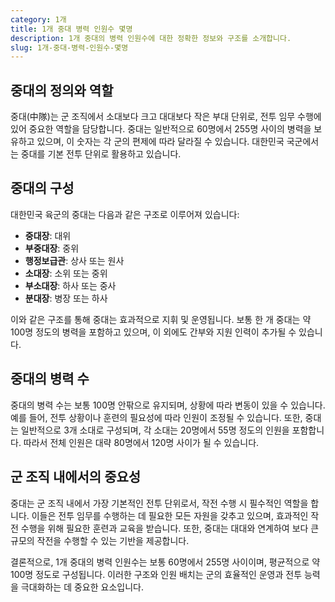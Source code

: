 ```yaml
---
category: 1개
title: 1개 중대 병력 인원수 몇명
description: 1개 중대의 병력 인원수에 대한 정확한 정보와 구조를 소개합니다.
slug: 1개-중대-병력-인원수-몇명
---
```

## 중대의 정의와 역할

중대(中隊)는 군 조직에서 소대보다 크고 대대보다 작은 부대 단위로, 전투 임무 수행에 있어 중요한 역할을 담당합니다. 중대는 일반적으로 60명에서 255명 사이의 병력을 보유하고 있으며, 이 숫자는 각 군의 편제에 따라 달라질 수 있습니다. 대한민국 국군에서는 중대를 기본 전투 단위로 활용하고 있습니다.

## 중대의 구성

대한민국 육군의 중대는 다음과 같은 구조로 이루어져 있습니다:

- **중대장**: 대위
- **부중대장**: 중위
- **행정보급관**: 상사 또는 원사
- **소대장**: 소위 또는 중위
- **부소대장**: 하사 또는 중사
- **분대장**: 병장 또는 하사

이와 같은 구조를 통해 중대는 효과적으로 지휘 및 운영됩니다. 보통 한 개 중대는 약 100명 정도의 병력을 포함하고 있으며, 이 외에도 간부와 지원 인력이 추가될 수 있습니다.

## 중대의 병력 수

중대의 병력 수는 보통 100명 안팎으로 유지되며, 상황에 따라 변동이 있을 수 있습니다. 예를 들어, 전투 상황이나 훈련의 필요성에 따라 인원이 조정될 수 있습니다. 또한, 중대는 일반적으로 3개 소대로 구성되며, 각 소대는 20명에서 55명 정도의 인원을 포함합니다. 따라서 전체 인원은 대략 80명에서 120명 사이가 될 수 있습니다.

## 군 조직 내에서의 중요성

중대는 군 조직 내에서 가장 기본적인 전투 단위로서, 작전 수행 시 필수적인 역할을 합니다. 이들은 전투 임무를 수행하는 데 필요한 모든 자원을 갖추고 있으며, 효과적인 작전 수행을 위해 필요한 훈련과 교육을 받습니다. 또한, 중대는 대대와 연계하여 보다 큰 규모의 작전을 수행할 수 있는 기반을 제공합니다.

결론적으로, 1개 중대의 병력 인원수는 보통 60명에서 255명 사이이며, 평균적으로 약 100명 정도로 구성됩니다. 이러한 구조와 인원 배치는 군의 효율적인 운영과 전투 능력을 극대화하는 데 중요한 요소입니다.
